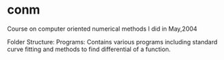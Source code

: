 # conm
Course on computer oriented numerical methods I did in May,2004

Folder Structure:
Programs: Contains various programs including standard curve fitting and methods to find differential of a function.

